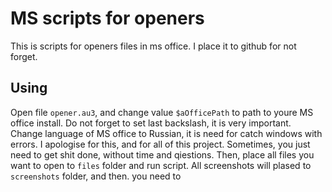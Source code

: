 # MS scripts for openers

This is scripts for openers files in ms office. I place it to github for not forget.

## Using

Open file `opener.au3`, and change value `$aOfficePath` to path to youre MS office install. Do not forget to set last backslash, it is very important.
Change language of MS office to  Russian, it is need for catch windows with errors. I apologise for this, and for all of this project. Sometimes, you just need to get shit done, without time and qiestions.
Then, place all files you want to open to `files` folder and run script. 
All screenshots will plased to `screenshots` folder, and then. you need to 